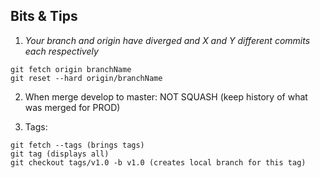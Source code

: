 ## Bits & Tips
1. *Your branch and origin have diverged and X and Y different commits each respectively*
```
git fetch origin branchName
git reset --hard origin/branchName
```
2. When merge develop to master: NOT SQUASH (keep history of what was merged for PROD)

3. Tags:
```
git fetch --tags (brings tags)
git tag (displays all)
git checkout tags/v1.0 -b v1.0 (creates local branch for this tag)
```